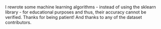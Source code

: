 I rewrote some machine learning algorithms - instead of using the sklearn library - for educational purposes and thus, their accuracy cannot be verified. Thanks for being patient! And thanks to any of the dataset contributors.
